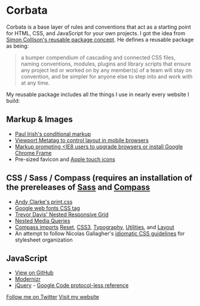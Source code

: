 # Corbata

Corbata is a base layer of rules and conventions that act as a starting point for HTML, CSS, and JavaScript for your own projects. I got the idea from [Simon Collison's reusable package concept](http://colly.com/comments/the_process_toolbox_part_seven_convention/). He defines a reusable package as being:

>a bumper compendium of cascading and connected CSS files, naming conventions, modules, plugins and library scripts that ensure any project led or worked on by any member(s) of a team will stay on convention, and be simpler for anyone else to step into and work with at any time.

My reusable package includes all the things I use in nearly every website I build:

## Markup & Images

- [Paul Irish's conditional markup](http://paulirish.com/2008/conditional-stylesheets-vs-css-hacks-answer-neither/)
- [Viewport Metatag to control layout in mobile browsers](https://developer.mozilla.org/en/Mobile/Viewport_meta_tag#Viewport_basics)
- [Markup prompting &lt;IE8 users to upgrade browsers or install Google Chrome Frame](http://theie7countdown.com/join-the-cause) 
- Pre-sized favicon and [Apple touch icons](http://gigaom.com/apple/how-to-create-ios-device-home-screen-icons-for-web-sites/)

## CSS / Sass / Compass (requires an installation of the prereleases of [Sass](http://sass-lang.com/download.html) and [Compass](http://compass-style.org/install/)

- [Andy Clarke's print.css](http://hardboiledwebdesign.com/code)
- [Google web fonts CSS tag](http://www.google.com/webfonts)
- [Trevor Davis' Nested Responsive Grid](http://davist11.github.com/nested-responsive-grid/)
- [Nested Media Queries](http://thesassway.com/intermediate/responsive-web-design-in-sass-using-media-queries-in-sass-32)
- [Compass imports](http://compass-style.org/reference/compass/) [Reset](http://compass-style.org/reference/compass/reset/), [CSS3](http://compass-style.org/reference/compass/css3/), [Typography](http://compass-style.org/reference/compass/typography/), [Utilities](http://compass-style.org/reference/compass/utilities/), and [Layout](http://compass-style.org/reference/compass/layout/)
- An attempt to follow Nicolas Gallagher's [idiomatic CSS guidelines](https://github.com/necolas/idiomatic-css) for stylesheet organization

## JavaScript

- [View on GitHub](https://github.com/designerdean/corbata)
- [Modernizr](http://modernizr.com/)
- [jQuery](http://www.jquery.com) - [Google Code protocol-less reference](http://encosia.com/3-reasons-why-you-should-let-google-host-jquery-for-you/#protocolless)

[Follow me on Twitter](https://twitter.com/designer_dean)
[Visit my website](http://www.designerdean.com)